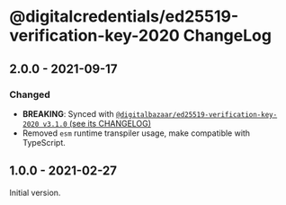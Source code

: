 # @digitalcredentials/ed25519-verification-key-2020 ChangeLog

## 2.0.0 - 2021-09-17

### Changed
- **BREAKING**: Synced with [`@digitalbazaar/ed25519-verification-key-2020 v3.1.0` 
  (see its CHANGELOG)](https://github.com/digitalbazaar/ed25519-verification-key-2020/blob/main/CHANGELOG.md#310---2021-06-24)
- Removed `esm` runtime transpiler usage, make compatible with TypeScript.

## 1.0.0 - 2021-02-27

Initial version.
